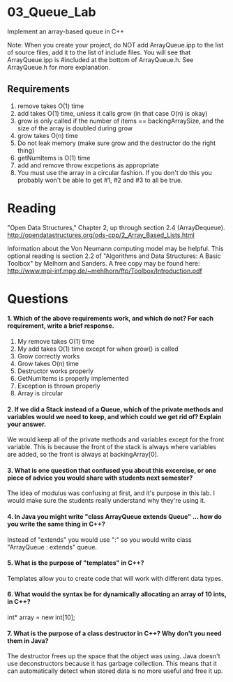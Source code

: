 03_Queue_Lab
============

Implement an array-based queue in C++

Note: When you create your project, do NOT add ArrayQueue.ipp to the list of source files, add it to the list of include files. You will see that ArrayQueue.ipp is #included at the bottom of ArrayQueue.h. See ArrayQueue.h for more explanation.

Requirements
------------

1. remove takes O(1) time
2. add takes O(1) time, unless it calls grow (in that case O(n) is okay)
3. grow is only called if the number of items == backingArraySize, and the size of the array is doubled during grow
4. grow takes O(n) time
5. Do not leak memory (make sure grow and the destructor do the right thing)
6. getNumItems is O(1) time
7. add and remove throw excpetions as appropriate
8. You must use the array in a circular fashion. If you don't do this you probably won't be able to get #1, #2 and #3 to all be true.

Reading
=======
"Open Data Structures," Chapter 2, up through section 2.4 (ArrayDequeue). http://opendatastructures.org/ods-cpp/2_Array_Based_Lists.html

Information about the Von Neumann computing model may be helpful. This optional reading is section 2.2 of "Algorithms and Data Structures: A Basic Toolbox" by Melhorn and Sanders. A free copy may be found here: http://www.mpi-inf.mpg.de/~mehlhorn/ftp/Toolbox/Introduction.pdf

Questions
=========

#### 1. Which of the above requirements work, and which do not? For each requirement, write a brief response.

1. My remove takes O(1) time
2. My add takes O(1) time except for when grow() is called
3. Grow correctly works
4. Grow takes O(n) time
5. Destructor works properly
6. GetNumItems is properly implemented
7. Exception is thrown properly
8. Array is circular 

#### 2. If we did a Stack instead of a Queue, which of the private methods and variables would we need to keep, and which could we get rid of? Explain your answer.
We would keep all of the private methods and variables except for the front variable. This is because the front of the stack is always where variables are added, so the front is always at backingArray[0].

#### 3. What is one question that confused you about this excercise, or one piece of advice you would share with students next semester?
The idea of modulus was confusing at first, and it's purpose in this lab. I would make sure the students really understand why they're using it. 

#### 4. In Java you might write "class ArrayQueue extends Queue" ... how do you write the same thing in C++?
Instead of "extends" you would use ":" so you would write class "ArrayQueue : extends" queue.

#### 5. What is the purpose of "templates" in C++?
Templates allow you to create code that will work with different data types.

#### 6. What would the syntax be for dynamically allocating an array of 10 ints, in C++?
int* array = new int[10];

#### 7. What is the purpose of a class destructor in C++? Why don't you need them in Java?
The destructor frees up the space that the object was using. Java doesn't use deconstructors because it has garbage collection. This means that it can automatically detect when stored data is no more useful and free it up. 
